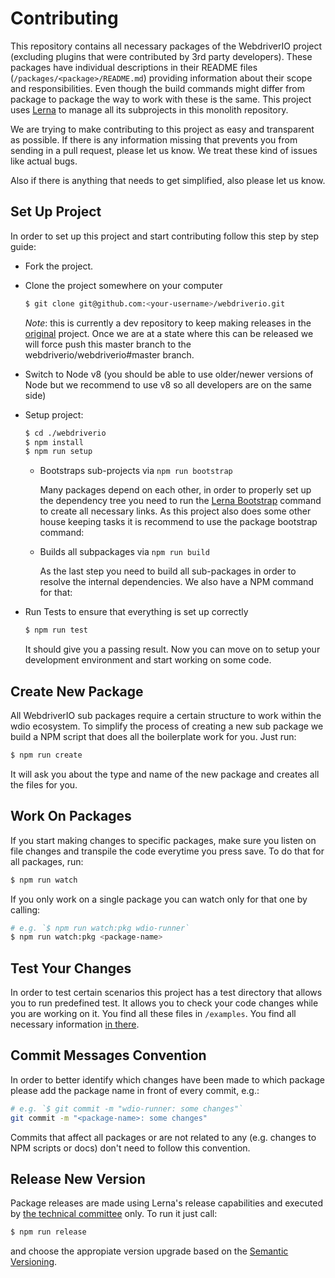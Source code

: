 # Contributing

This repository contains all necessary packages of the WebdriverIO project (excluding plugins that were contributed by 3rd party developers). These packages have individual descriptions in their README files (`/packages/<package>/README.md`) providing information about their scope and responsibilities. Even though the build commands might differ from package to package the way to work with these is the same. This project uses [Lerna](https://lernajs.io/) to manage all its subprojects in this monolith repository.

We are trying to make contributing to this project as easy and transparent as possible. If there is any information missing that prevents you from sending in a pull request, please let us know. We treat these kind of issues like actual bugs.

Also if there is anything that needs to get simplified, also please let us know.

## Set Up Project

In order to set up this project and start contributing follow this step by step guide:

* Fork the project.
* Clone the project somewhere on your computer

    ```sh
    $ git clone git@github.com:<your-username>/webdriverio.git
    ```

    _Note_: this is currently a dev repository to keep making releases in the [original](https://github.com/webdriverio/webdriverio) project. Once we are at a state where this can be released we will force push this master branch to the webdriverio/webdriverio#master branch.

* Switch to Node v8 (you should be able to use older/newer versions of Node but we recommend to use v8 so all developers are on the same side)

* Setup project:

    ```sh
    $ cd ./webdriverio
    $ npm install
    $ npm run setup
    ```

    * Bootstraps sub-projects via ```npm run bootstrap```

        Many packages depend on each other, in order to properly set up the dependency tree you need to run the [Lerna Bootstrap](https://github.com/lerna/lerna#bootstrap) command to create all necessary links. As this project also does some other house keeping tasks it is recommend to use the package bootstrap command:

    * Builds all subpackages via ```npm run build```

        As the last step you need to build all sub-packages in order to resolve the internal dependencies. We also have a NPM command for that:

* Run Tests to ensure that everything is set up correctly

    ```sh
    $ npm run test
    ```

    It should give you a passing result. Now you can move on to setup your development environment and start working on some code.

## Create New Package

All WebdriverIO sub packages require a certain structure to work within the wdio ecosystem. To simplify the process of creating a new sub package we build a NPM script that does all the boilerplate work for you. Just run:

```sh
$ npm run create
```

It will ask you about the type and name of the new package and creates all the files for you.

## Work On Packages

If you start making changes to specific packages, make sure you listen on file changes and transpile the code everytime you press save. To do that for all packages, run:

```sh
$ npm run watch
```

If you only work on a single package you can watch only for that one by calling:

```sh
# e.g. `$ npm run watch:pkg wdio-runner`
$ npm run watch:pkg <package-name>
```

## Test Your Changes

In order to test certain scenarios this project has a test directory that allows you to run predefined test. It allows you to check your code changes while you are working on it. You find all these files in `/examples`. You find all necessary information [in there](https://github.com/webdriverio/webdriverio/tree/master/examples/README.md).

## Commit Messages Convention

In order to better identify which changes have been made to which package please add the package name in front of every commit, e.g.:

```sh
# e.g. `$ git commit -m "wdio-runner: some changes"`
git commit -m "<package-name>: some changes"
```

Commits that affect all packages or are not related to any (e.g. changes to NPM scripts or docs) don't need to follow this convention.

## Release New Version

Package releases are made using Lerna's release capabilities and executed by [the technical committee](https://github.com/webdriverio/webdriverio/blob/master/GOVERNANCE.md#the-technical-committee) only. To run it just call:

```sh
$ npm run release
```

and choose the appropiate version upgrade based on the [Semantic Versioning](https://semver.org/).
